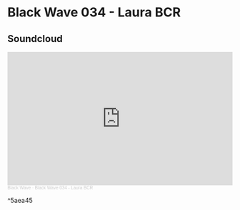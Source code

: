 # Black Wave 034 - Laura BCR

## Soundcloud

<iframe width="100%" height="300" scrolling="no" frameborder="no" allow="autoplay" src="https://w.soundcloud.com/player/?url=https%3A//api.soundcloud.com/tracks/984107182&color=%23ff5500&auto_play=false&hide_related=false&show_comments=true&show_user=true&show_reposts=false&show_teaser=true&visual=true"></iframe><div style="font-size: 10px; color: #cccccc;line-break: anywhere;word-break: normal;overflow: hidden;white-space: nowrap;text-overflow: ellipsis; font-family: Interstate,Lucida Grande,Lucida Sans Unicode,Lucida Sans,Garuda,Verdana,Tahoma,sans-serif;font-weight: 100;"><a href="https://soundcloud.com/blackwavelt" title="Black Wave" target="_blank" style="color: #cccccc; text-decoration: none;">Black Wave</a> · <a href="https://soundcloud.com/blackwavelt/black-wave-034-laura-bcr" title="Black Wave 034 - Laura BCR" target="_blank" style="color: #cccccc; text-decoration: none;">Black Wave 034 - Laura BCR</a></div>

^5aea45
